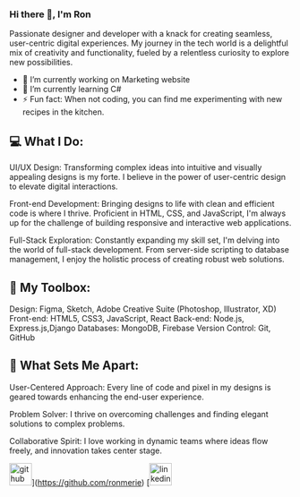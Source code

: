### Hi there 👋, I'm Ron

Passionate designer and developer with a knack for creating seamless, user-centric digital experiences. My journey in the tech world is a delightful mix of creativity and functionality, fueled by a relentless curiosity to explore new possibilities.

- 🔭 I’m currently working on Marketing website 
- 🌱 I’m currently learning C# 
- ⚡ Fun fact: When not coding, you can find me experimenting with new recipes in the kitchen. 

## 💻 What I Do:
UI/UX Design: Transforming complex ideas into intuitive and visually appealing designs is my forte. I believe in the power of user-centric design to elevate digital interactions.

Front-end Development: Bringing designs to life with clean and efficient code is where I thrive. Proficient in HTML, CSS, and JavaScript, I'm always up for the challenge of building responsive and interactive web applications.

Full-Stack Exploration: Constantly expanding my skill set, I'm delving into the world of full-stack development. From server-side scripting to database management, I enjoy the holistic process of creating robust web solutions.

## 🚀 My Toolbox:
Design: Figma, Sketch, Adobe Creative Suite (Photoshop, Illustrator, XD)
Front-end: HTML5, CSS3, JavaScript, React
Back-end: Node.js, Express.js,Django
Databases: MongoDB, Firebase
Version Control: Git, GitHub

## 🌟 What Sets Me Apart:
User-Centered Approach: Every line of code and pixel in my designs is geared towards enhancing the end-user experience.

Problem Solver: I thrive on overcoming challenges and finding elegant solutions to complex problems.

Collaborative Spirit: I love working in dynamic teams where ideas flow freely, and innovation takes center stage.



<img src='https://cdn.jsdelivr.net/npm/simple-icons@3.0.1/icons/github.svg' alt='github' height='40'>](https://github.com/ronmerie)  [<img src='https://cdn.jsdelivr.net/npm/simple-icons@3.0.1/icons/linkedin.svg' alt='linkedin' height='40'>
